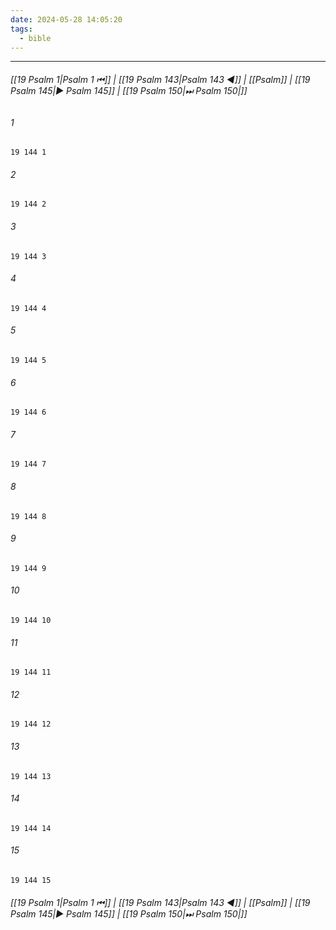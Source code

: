 ```yaml
---
date: 2024-05-28 14:05:20
tags:
  - bible
---
```

___

###### [[19 Psalm 1|Psalm 1 ⏮]] | [[19 Psalm 143|Psalm 143 ◀]] | [[Psalm]] | [[19 Psalm 145|▶ Psalm 145]] | [[19 Psalm 150|⏭ Psalm 150|]]

###### 1
``` verse
19 144 1 
```
###### 2
``` verse
19 144 2 
```
###### 3
``` verse
19 144 3 
```
###### 4
``` verse
19 144 4 
```
###### 5
``` verse
19 144 5 
```
###### 6
``` verse
19 144 6 
```
###### 7
``` verse
19 144 7 
```
###### 8
``` verse
19 144 8 
```
###### 9
``` verse
19 144 9 
```
###### 10
``` verse
19 144 10 
```
###### 11
``` verse
19 144 11 
```
###### 12
``` verse
19 144 12 
```
###### 13
``` verse
19 144 13 
```
###### 14
``` verse
19 144 14 
```
###### 15
``` verse
19 144 15 
```

###### [[19 Psalm 1|Psalm 1 ⏮]] | [[19 Psalm 143|Psalm 143 ◀]] | [[Psalm]] | [[19 Psalm 145|▶ Psalm 145]] | [[19 Psalm 150|⏭ Psalm 150|]]


